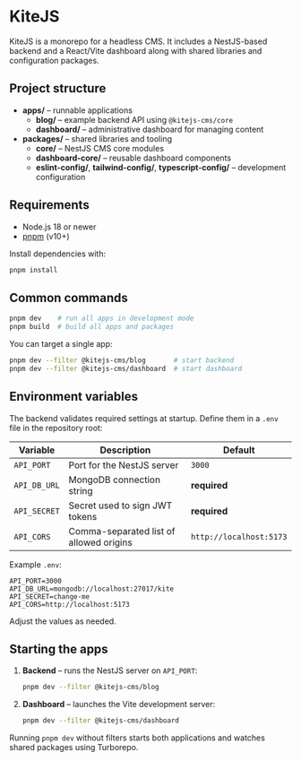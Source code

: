 # KiteJS

KiteJS is a monorepo for a headless CMS. It includes a NestJS-based backend and a React/Vite dashboard along with shared libraries and configuration packages.

## Project structure

- **apps/** – runnable applications
  - **blog/** – example backend API using `@kitejs-cms/core`
  - **dashboard/** – administrative dashboard for managing content
- **packages/** – shared libraries and tooling
  - **core/** – NestJS CMS core modules
  - **dashboard-core/** – reusable dashboard components
  - **eslint-config/**, **tailwind-config/**, **typescript-config/** – development configuration

## Requirements

- Node.js 18 or newer
- [pnpm](https://pnpm.io) (v10+)

Install dependencies with:

```sh
pnpm install
```

## Common commands

```sh
pnpm dev    # run all apps in development mode
pnpm build  # build all apps and packages
```

You can target a single app:

```sh
pnpm dev --filter @kitejs-cms/blog       # start backend
pnpm dev --filter @kitejs-cms/dashboard  # start dashboard
```

## Environment variables

The backend validates required settings at startup. Define them in a `.env` file in the repository root:

| Variable | Description | Default |
| --- | --- | --- |
| `API_PORT` | Port for the NestJS server | `3000` |
| `API_DB_URL` | MongoDB connection string | **required** |
| `API_SECRET` | Secret used to sign JWT tokens | **required** |
| `API_CORS` | Comma-separated list of allowed origins | `http://localhost:5173` |

Example `.env`:

```
API_PORT=3000
API_DB_URL=mongodb://localhost:27017/kite
API_SECRET=change-me
API_CORS=http://localhost:5173
```

Adjust the values as needed.

## Starting the apps

1. **Backend** – runs the NestJS server on `API_PORT`:
   ```sh
   pnpm dev --filter @kitejs-cms/blog
   ```
2. **Dashboard** – launches the Vite development server:
   ```sh
   pnpm dev --filter @kitejs-cms/dashboard
   ```

Running `pnpm dev` without filters starts both applications and watches shared packages using Turborepo.
